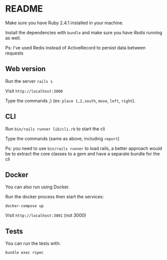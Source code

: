 # README

Make sure you have Ruby 2.4.1 installed in your machine.

Install the dependencies with `bundle` and make sure you have *Redis* running as well.

Ps: I've used Redis instead of ActiveRecord to persist data between requests

## Web version

Run the server `rails s`

Visit `http://localhost:3000`

Type the commands ;) (ex: `place 1,2,south`, `move`, `left`, `right`).

## CLI

Run `bin/rails runner lib/cli.rb` to start the cli

Type the commands (same as above, including `report`)

Ps: you need to use `bin/rails runner` to load rails, a better approach would be to extract the core classes to a gem and have a separate bundle for the cli

## Docker

You can also run using Docker.

Run the docker process then start the services:

`docker-compose up`

Visit `http://localhost:3001` (not 3000)

## Tests

You can run the tests with:

`bundle exec rspec`
